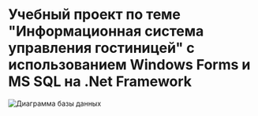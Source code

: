 # Учебный проект по теме "Информационная система управления гостиницей" с использованием Windows Forms и MS SQL на .Net Framework
![Диаграмма базы данных](https://github.com/user-attachments/assets/1c624c0e-5c80-4a5a-a565-81633a267f9a)
